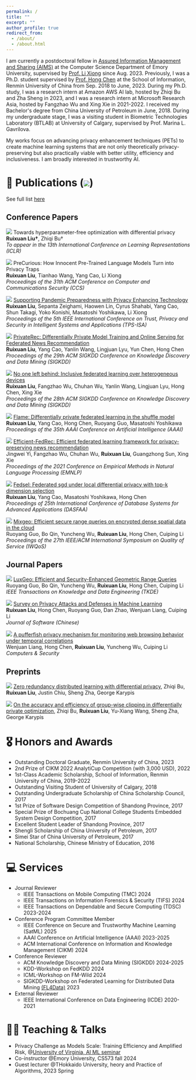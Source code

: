 ```yaml
---
permalink: /
title: ""
excerpt: ""
author_profile: true
redirect_from: 
  - /about/
  - /about.html
---
```


<!-- {% if site.google_scholar_stats_use_cdn %}
{% assign gsDataBaseUrl = "https://cdn.jsdelivr.net/gh/" | append: site.repository | append: "@" %}
{% else %}
{% assign gsDataBaseUrl = "https://raw.githubusercontent.com/" | append: site.repository | append: "/" %}
{% endif %}
{% assign url = gsDataBaseUrl | append: "google-scholar-stats/gs_data_shieldsio.json" %} -->

<span class='anchor' id='about-me'></span>

I am currently a postdoctoral fellow in [Assured Information Management and Sharing (AIMS)](http://www.cs.emory.edu/site/aims/people.html) at the Computer Science Department of  Emory University, supervised by [Prof. Li Xiong](http://www.cs.emory.edu/~lxiong/) since Aug. 2023. 
Previously, I was a Ph.D. student supervised by [Prof. Hong Chen](http://info.ruc.edu.cn/Home/Faculty/Departments/ComputerScienceandTechnology/fad56fc492784d1fa87f662044649b2f.blk.htm) at the School of Information, Renmin University of China from Sep. 2018 to June, 2023.
During my Ph.D. study, I was a research intern at Amazon AWS AI lab, hosted by Zhiqi Bu and Zha Sheng in 2023, and I was a research intern at Microsoft Research Asia, hosted by Fangzhao Wu and Xing Xie in 2021-2022.
I received my Bachelor's degree from China University of Petroleum in June, 2018.
During my undergraduate stage, I was a visiting student in Biometric Technologies Laboratory (BTLAB) at University of Calgary, supervised by Prof. Marina L. Gavrilova.

<!-- <span class='anchor' id='news'></span> -->

<!-- # 🔥 News
- *2024.06*: &nbsp;🎉🎉 Personal website is online. -->

<!-- <span class='anchor' id='research'></span>

# 🧐 Research -->
My works focus on advancing privacy enhancement techniques (PETs) to create machine learning systems that are not only theoretically privacy-preserving but also practically viable with better utility, efficiency and inclusiveness.
I am broadly interested in trustworthy AI.

<!-- <span style="color:red">Please drop me an email if you are interested in collaborations.</span> -->

<span class='anchor' id='publications'></span>

# 📝 Publications (<a href='https://scholar.google.com/citations?user=sXWB1UQAAAAJ'><img src="https://img.shields.io/endpoint?url={{ url | url_encode }}&logo=Google%20Scholar&labelColor=f6f6f6&color=9cf&style=flat&label=citations"></a>)
<!-- (*: Mentored student; †: Equal contribution.) -->
<!-- See full list [here](https://scholar.google.com/citations?user=sXWB1UQAAAAJ) -->
<!-- <a href='https://scholar.google.com/citations?user=sXWB1UQAAAAJ'>
  <img src="https://img.shields.io/badge/citations-123-blue?logo=Google%20Scholar&labelColor=f6f6f6&color=9cf&style=flat">
</a> -->
See full list [here](https://scholar.google.com/citations?user=sXWB1UQAAAAJ&hl=en)

## <i class="fa fa-paper-plane"></i> Conference Papers

<!-- <div class='paper-box'><div class='paper-box-image'><div><div class="badge">NeurIPS 2019</div><img src='images/favicon-16x16.jpg' alt="sym" width="50%"></div></div>
<div class='paper-box-text' markdown="1"> -->

<!-- [FastSpeech: Fast, Robust and Controllable Text to Speech](https://papers.nips.cc/paper/8580-fastspeech-fast-robust-and-controllable-text-to-speech.pdf) \\
**Yi Ren**, Yangjun Ruan, Xu Tan, Tao Qin, Sheng Zhao, Zhou Zhao, Tie-Yan Liu

[**Project**](https://speechresearch.github.io/fastspeech/) <strong><span class='show_paper_citations' data='4FA6C0AAAAAJ:qjMakFHDy7sC'></span></strong>

- FastSpeech is the first fully parallel end-to-end speech synthesis model.
</div>
</div> -->

<img src="https://img.shields.io/badge/ICLR-2025-blue"> Towards hyperparameter-free optimization with differential privacy \
**Ruixuan Liu†**, Zhiqi Bu† \
*To appear in the 13th International Conference on Learning Representations (ICLR)*

<img src="https://img.shields.io/badge/CCS-2024-blue"> PreCurious: How Innocent Pre-Trained Language Models Turn into Privacy Traps \
**Ruixuan Liu**, Tianhao Wang, Yang Cao, Li Xiong \
*Proceedings of the 31th ACM Conference on Computer and Communications Security (CCS)*

<img src="https://img.shields.io/badge/TPS_ISA-2023-blue"> [Supporting Pandemic Preparedness with Privacy Enhancing Technology]() \
**Ruixuan Liu**, Sepanta Zeighami, Haowen Lin, Cyrus Shahabi, Yang Cao, Shun Takagi, Yoko Konishi, Masatoshi Yoshikawa, Li Xiong \
*Proceedings of the 5th IEEE International Conference on Trust, Privacy and Security in Intelligent Systems and Applications (TPS-ISA)*

<img src="https://img.shields.io/badge/SIGKDD-2023-blue"> [PrivateRec: Differentially Private Model Training and Online Serving for Federated News Recommendation](https://dl.acm.org/doi/abs/10.1145/3580305.3599889) \
**Ruixuan Liu**, Yang Cao, Yanlin Wang, Lingjuan Lyu, Yun Chen, Hong Chen \
*Proceedings of the 29th ACM SIGKDD Conference on Knowledge Discovery and Data Mining (SIGKDD)*

<img src="https://img.shields.io/badge/SIGKDD-2022-blue"> [No one left behind: Inclusive federated learning over heterogeneous devices](https://dl.acm.org/doi/abs/10.1145/3534678.3539086) \
**Ruixuan Liu**, Fangzhao Wu, Chuhan Wu, Yanlin Wang, Lingjuan Lyu, Hong Chen, Xing Xie \
*Proceedings of the 28th ACM SIGKDD Conference on Knowledge Discovery and Data Mining (SIGKDD)*

<img src="https://img.shields.io/badge/AAAI-2021-blue"> [Flame: Differentially private federated learning in the shuffle model](https://ojs.aaai.org/index.php/AAAI/article/view/17053) \
**Ruixuan Liu**, Yang Cao, Hong Chen, Ruoyang Guo, Masatoshi Yoshikawa \
*Proceedings of the 35th AAAI Conference on Artificial Intelligence (AAAI)*

<img src="https://img.shields.io/badge/EMNLP-2021-blue"> [Efficient-FedRec: Efficient federated learning framework for privacy-preserving news recommendation](https://aclanthology.org/2021.emnlp-main.223.pdf) \
Jingwei Yi, Fangzhao Wu, Chuhan Wu, **Ruixuan Liu**, Guangzhong Sun, Xing Xie \
*Proceedings of the 2021 Conference on Empirical Methods in Natural Language Processing (EMNLP)*

<!-- <img src="https://img.shields.io/badge/-2021-blue"> [Multi-modal motion-capture-based biometric systems for emergency response and patient rehabilitation](https://www.igi-global.com/chapter/multi-modal-motion-capture-based-biometric-systems-for-emergency-response-and-patient-rehabilitation/261369)
Marina L Gavrilova, Ferdous Ahmed, ASM Hossain Bari, **Ruixuan Liu**, Tiantian Liu, Yann Maret, Brandon Kawah Sieu, Tanuja Sudhakar \
*Research Anthology on Rehabilitation Practices and Therapy* -->

<img src="https://img.shields.io/badge/DASFAA-2020-blue"> [Fedsel: Federated sgd under local differential privacy with top-k dimension selection](https://link.springer.com/chapter/10.1007/978-3-030-59410-7_33) \
**Ruixuan Liu**, Yang Cao, Masatoshi Yoshikawa, Hong Chen \
*Proceedings of 25th International Conference of Database Systems for Advanced Applications (DASFAA)*

<img src="https://img.shields.io/badge/IWQoS-2019-blue"> [Mixgeo: Efficient secure range queries on encrypted dense spatial data in the cloud](https://dl.acm.org/doi/abs/10.1145/3326285.3329064) \
Ruoyang Guo, Bo Qin, Yuncheng Wu, **Ruixuan Liu**, Hong Chen, Cuiping Li \
*Proceedings of the 27th IEEE/ACM International Symposium on Quality of Service (IWQoS)*

<!-- <img src=""> [Local differential privacy with k-anonymous for frequency estimation]()
Dan Zhao, Hong Chen, Suyun Zhao, Xiaoying Zhang, Cuiping Li, **Ruixuan Liu** \
*Proceedings of the IEEE International Conference on Big Data (Big Data)* -->

## <i class="fa fa-paper-plane"></i> Journal Papers
<img src="https://img.shields.io/badge/TKDE-2021-blue"> [LuxGeo: Efficient and Security-Enhanced Geometric Range Queries](https://ieeexplore.ieee.org/abstract/document/9477110) \
Ruoyang Guo, Bo Qin, Yuncheng Wu, **Ruixuan Liu**, Hong Chen, Cuiping Li \
*IEEE Transactions on Knowledge and Data Engineering (TKDE)*

<img src="https://img.shields.io/badge/JoS-2020-blue"> [Survey on Privacy Attacks and Defenses in Machine Learning](https://www.jos.org.cn/jos/article/abstract/5904) \
**Ruixuan Liu**, Hong Chen, Ruoyang Guo, Dan Zhao, Wenjuan Liang, Cuiping Li \
*Journal of Software (Chinese)*

<img src="https://img.shields.io/badge/C&S-2020-blue"> [A pufferfish privacy mechanism for monitoring web browsing behavior under temporal correlations](https://www.sciencedirect.com/science/article/abs/pii/S0167404820300389) \
Wenjuan Liang, Hong Chen, **Ruixuan Liu**, Yuncheng Wu, Cuiping Li \
*Computers & Security*

## <i class="fa fa-paper-plane"></i> Preprints

<img src="https://img.shields.io/badge/arXiv-blue"> [Zero redundancy distributed learning with differential privacy](https://arxiv.org/pdf/2311.11822), Zhiqi Bu, **Ruixuan Liu**, Justin Chiu, Sheng Zha, George Karypis

<img src="https://img.shields.io/badge/arXiv-blue"> [On the accuracy and efficiency of group-wise clipping in differentially private optimization](https://arxiv.org/pdf/2310.19215), Zhiqi Bu, **Ruixuan Liu**, Yu-Xiang Wang, Sheng Zha, George Karypis

<span class='anchor' id='honors-and-awards'></span>

# 🎖 Honors and Awards
- Outstanding Doctoral Graduate, Renmin University of China, 2023
- 2nd Prize of CIKM 2022 AnalytiCup Competition (with 3,000 USD), 2022
- 1st-Class Academic Scholarship, School of Information, Renmin University of China, 2019-2022
- Outstanding Visiting Student of University of Calgary, 2018
- Outstanding Undergraduate Scholarship of China Scholarship Council, 2017
- 1st Prize of Software Design Competition of Shandong Province, 2017
- Special Prize of Bochuang Cup National College Students Embedded System Design Competition, 2017
- Excellent Student Leader of Shandong Province, 2017
- Shengli Scholarship of China University of Petroleum, 2017
- Simei Star of China University of Petroleum, 2017
- National Scholarship, Chinese Ministry of Education, 2016

<span class='anchor' id='services'></span>

# 💻 Services
- Journal Reviewer
  - IEEE Transactions on Mobile Computing (TMC) 2024
  - IEEE Transactions on Information Forensics & Security (TIFS) 2024
  - IEEE Transactions on Dependable and Secure Computing (TDSC) 2023-2024
- Conference Program Committee Member
  - IEEE Conference on Secure and Trustworthy Machine Learning (SatML) 2025
  - AAAI Conference on Artificial Intelligence (AAAI) 2023-2025
  - ACM International Conference on Information and Knowledge Management (CIKM) 2024
- Conference Reviewer
  - ACM Knowledge Discovery and Data Mining (SIGKDD) 2024-2025
  - KDD-Workshop on FedKDD 2024
  - ICML-Workshop on FM-Wild 2024
  - SIGKDD-Workshop on Federated Learning for Distributed Data Mining [(FL4Data)](https://fl4data-mining.github.io/) 2023
- External Reviewer
  - IEEE International Conference on Data Engineering (ICDE) 2020-2021

<span class='anchor' id='others'></span>

# 👩‍🏫 Teaching & Talks
- Privacy Challenge as Models Scale: Training Efficiency and Amplified Risk, @[University of Virginia, AI ML seminar](https://uvaml.github.io/pasttalks/2024-10-30/)
- Co-instructor @Emory University, CS573 fall 2024
- Guest lecturer @THokkaido University, heory and Practice of Algorithms, 2023 Spring

<!-- # 📖 Educations -->

<!-- # 💼 Internships -->

<!-- # 💬 Invited Talks
- *2021.06*, Lorem ipsum dolor sit amet, consectetur adipiscing elit. Vivamus ornare aliquet ipsum, ac tempus justo dapibus sit amet. 
- *2021.03*, Lorem ipsum dolor sit amet, consectetur adipiscing elit. Vivamus ornare aliquet ipsum, ac tempus justo dapibus sit amet.  \| [\[video\]](https://github.com/) -->

<!-- # 💻 Experiences
- *2019.08 - 2020.05*, [Y-Tech Lab, Kuaishou Technology](https://www.kuaishou.com/), Beijing, China.
- *2020.05 - Now*,&nbsp;&nbsp;&nbsp;&nbsp;&nbsp;[Media Computing Group, Microsoft Research Asia](https://www.microsoft.com/en-us/research/group/media-computing-group/), Beijing, China. -->

